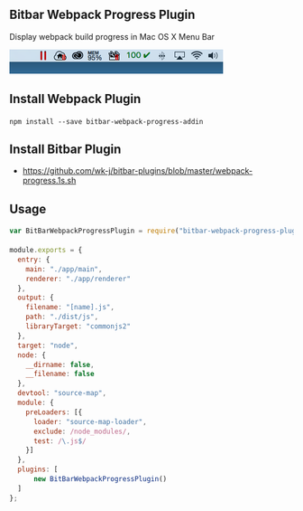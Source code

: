 ## Bitbar Webpack Progress Plugin

Display webpack build progress in Mac OS X Menu Bar

![](screen/webpack.png)

## Install Webpack Plugin

`npm install --save bitbar-webpack-progress-addin`

## Install Bitbar Plugin

- https://github.com/wk-j/bitbar-plugins/blob/master/webpack-progress.1s.sh

## Usage

```javascript
var BitBarWebpackProgressPlugin = require("bitbar-webpack-progress-plugin");

module.exports = {
  entry: {
    main: "./app/main",
    renderer: "./app/renderer"
  },
  output: {
    filename: "[name].js",
    path: "./dist/js",
    libraryTarget: "commonjs2"
  },
  target: "node",
  node: {
    __dirname: false,
    __filename: false
  },
  devtool: "source-map",
  module: {
    preLoaders: [{
      loader: "source-map-loader",
      exclude: /node_modules/,
      test: /\.js$/
    }]
  },
  plugins: [
      new BitBarWebpackProgressPlugin()
  ]
};
```
